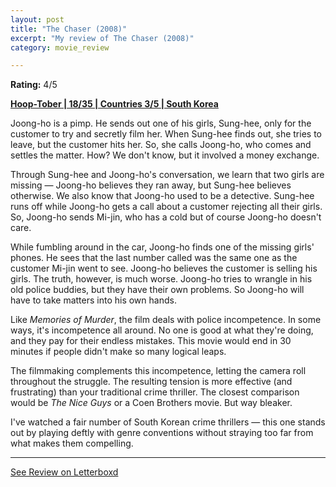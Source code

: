 ```yaml
---
layout: post
title: "The Chaser (2008)"
excerpt: "My review of The Chaser (2008)"
category: movie_review

---
```


**Rating:** 4/5

<b><a href="https://boxd.it/pRQY0/detail">Hoop-Tober | 18/35 | Countries 3/5 | South Korea</a></b>

Joong-ho is a pimp. He sends out one of his girls, Sung-hee, only for the customer to try and secretly film her. When Sung-hee finds out, she tries to leave, but the customer hits her. So, she calls Joong-ho, who comes and settles the matter. How? We don't know, but it involved a money exchange.

Through Sung-hee and Joong-ho's conversation, we learn that two girls are missing — Joong-ho believes they ran away, but Sung-hee believes otherwise. We also know that Joong-ho used to be a detective. Sung-hee runs off while Joong-ho gets a call about a customer rejecting all their girls. So, Joong-ho sends Mi-jin, who has a cold but of course Joong-ho doesn't care.

While fumbling around in the car, Joong-ho finds one of the missing girls' phones. He sees that the last number called was the same one as the customer Mi-jin went to see. Joong-ho believes the customer is selling his girls. The truth, however, is much worse. Joong-ho tries to wrangle in his old police buddies, but they have their own problems. So Joong-ho will have to take matters into his own hands.

Like <i>Memories of Murder</i>, the film deals with police incompetence. In some ways, it's incompetence all around. No one is good at what they're doing, and they pay for their endless mistakes. This movie would end in 30 minutes if people didn't make so many logical leaps.

The filmmaking complements this incompetence, letting the camera roll throughout the struggle. The resulting tension is more effective (and frustrating) than your traditional crime thriller. The closest comparison would be <i>The Nice Guys</i> or a Coen Brothers movie. But way bleaker. 

I've watched a fair number of South Korean crime thrillers — this one stands out by playing deftly with genre conventions without straying too far from what makes them compelling.

<hr>

[See Review on Letterboxd](https://boxd.it/8qAuJP)
